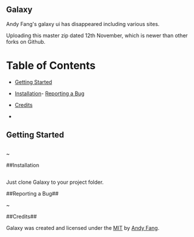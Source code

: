 ## Galaxy ##

Andy Fang's galaxy ui has disappeared including various sites.

Uploading this master zip dated 12th November, which is newer than other forks on Github.


# Table of Contents
- [Getting Started](#getting-started)
- [Installation](#installation)- [Reporting a Bug](#reporting-a-bug)

- [Credits](#credits)
- 




## Getting Started



## 


~


##Installation

##


Just clone Galaxy to your project folder.


##Reporting a Bug##


~


##Credits##


Galaxy was created and licensed under the [MIT](//tldrlegal.com/license/mit-license) by [Andy Fang](//twitter.com/andyfang98).


 